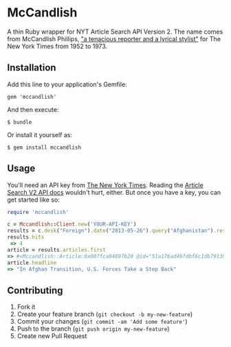 # McCandlish

A thin Ruby wrapper for NYT Article Search API Version 2. The name comes from McCandlish Phillips, ["a tenacious reporter and a lyrical stylist"](http://www.nytimes.com/2013/04/10/business/media/mccandlish-phillips-times-reporter-dies-at-85.html?pagewanted=all) for The New York Times from 1952 to 1973.

## Installation

Add this line to your application's Gemfile:

    gem 'mccandlish'

And then execute:

    $ bundle

Or install it yourself as:

    $ gem install mccandlish

## Usage

You'll need an API key from [The New York Times](http://developer.nytimes.com/). Reading the [Article Search V2 API docs](http://developer.nytimes.com/docs/read/article_search_api_v2) wouldn't hurt, either. But once you have a key, you can get started like so:

```ruby
require 'mccandlish'

c = Mccandlish::Client.new('YOUR-API-KEY')
results = c.desk("Foreign").date("2013-05-26").query("Afghanistan").result # retrieve API results for articles and blog posts mentioning Afghanistan from the Foreign Desk on May 26, 2013:
results.hits
 => 4
article = results.articles.first
=> #<Mccandlish::Article:0x007fca04897b20 @id="51a176ad46fdbf6c1db79139", @web_url="http://www.nytimes.com/2013/05/26/world/asia/in-afghan-transition-us-forces-take-a-step-back.html", @snippet="As the United States military moves into a support role in Afghanistan, a week spent with a brigade accompanying Afghan forces offered a direct look at the evolving training mission, for better or for worse.", ... @type_of_material="News", @word_count=1243>
article.headline
=> "In Afghan Transition, U.S. Forces Take a Step Back"
```

## Contributing

1. Fork it
2. Create your feature branch (`git checkout -b my-new-feature`)
3. Commit your changes (`git commit -am 'Add some feature'`)
4. Push to the branch (`git push origin my-new-feature`)
5. Create new Pull Request
